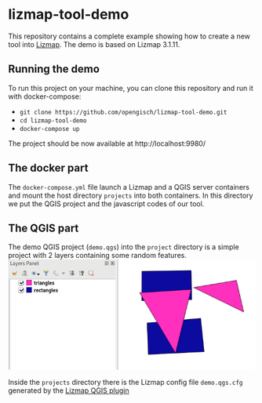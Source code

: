 # lizmap-tool-demo

This repository contains a complete example showing how to create a new tool into [Lizmap](https://github.com/3liz/lizmap-web-client). The demo is based on Lizmap 3.1.11.

## Running the demo

To run this project on your machine, you can clone this repository and run it with docker-compose:

- ```git clone https://github.com/opengisch/lizmap-tool-demo.git```
- ```cd lizmap-tool-demo```
- ```docker-compose up```

The project should be now available at http://localhost:9980/

## The docker part

The `docker-compose.yml` file launch a Lizmap and a QGIS server containers and mount the host directory `projects` into both containers. In this directory we put the QGIS project and the javascript codes of our tool.

## The QGIS part

The demo QGIS project (`demo.qgs`) into the `project` directory is a simple project with 2 layers containing some random features.
![QGIS project](/img/qgis_project.png)

Inside the `projects` directory there is the Lizmap config file `demo.qgs.cfg` generated by the [Lizmap QGIS plugin](https://github.com/3liz/lizmap-plugin)

